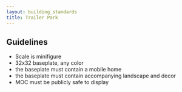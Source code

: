 ```yaml
---
layout: building_standards
title: Trailer Park
---
```


## Guidelines
* Scale is minifigure
* 32x32 baseplate, any color
* the baseplate must contain a mobile home
* the baseplate must contain accompanying landscape and decor
* MOC must be publicly safe to display
